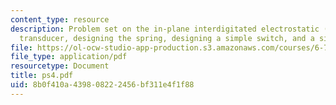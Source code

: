 ```yaml
---
content_type: resource
description: Problem set on the in-plane interdigitated electrostatic (or comb drive)
  transducer, designing the spring, designing a simple switch, and a simple MEMS resonator.
file: https://ol-ocw-studio-app-production.s3.amazonaws.com/courses/6-777j-design-and-fabrication-of-microelectromechanical-devices-spring-2007/8b0f410a439808222456bf311e4f1f88_ps4.pdf
file_type: application/pdf
resourcetype: Document
title: ps4.pdf
uid: 8b0f410a-4398-0822-2456-bf311e4f1f88
---
```

